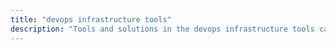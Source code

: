 ```yaml
---
title: "devops infrastructure tools" 
description: "Tools and solutions in the devops infrastructure tools category"
---
```

